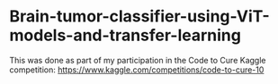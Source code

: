 # Brain-tumor-classifier-using-ViT-models-and-transfer-learning
This was done as part of my participation in the Code to Cure Kaggle competition: https://www.kaggle.com/competitions/code-to-cure-10
